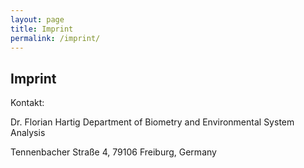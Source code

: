 ```yaml
---
layout: page
title: Imprint
permalink: /imprint/
---
```



## Imprint

Kontakt:

  Dr. Florian Hartig
  Department of Biometry and Environmental System Analysis

  Tennenbacher Straße 4, 79106 Freiburg, Germany

